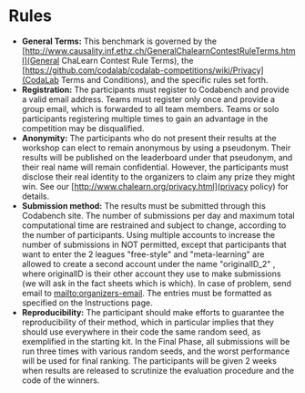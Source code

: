 # Rules

- **General Terms:** This benchmark is governed by the [http://www.causality.inf.ethz.ch/GeneralChalearnContestRuleTerms.html](General ChaLearn Contest Rule Terms), the [https://github.com/codalab/codalab-competitions/wiki/Privacy](CodaLab Terms and Conditions), and the specific rules set forth.
- **Registration:** The participants must register to Codabench and provide a valid email address. Teams must register only once and provide a group email, which is forwarded to all team members. Teams or solo participants registering multiple times to gain an advantage in the competition may be disqualified.
- **Anonymity:** The participants who do not present their results at the workshop can elect to remain anonymous by using a pseudonym. Their results will be published on the leaderboard under that pseudonym, and their real name will remain confidential. However, the participants must disclose their real identity to the organizers to claim any prize they might win. See our [http://www.chalearn.org/privacy.html](privacy policy) for details.
- **Submission method:** The results must be submitted through this Codabench site. The number of submissions per day and maximum total computational time are restrained and subject to change, according to the number of participants. Using multiple accounts to increase the number of submissions in NOT permitted, except that participants that want to enter the 2 leagues "free-style" and "meta-learning" are allowed to create a second account under the name "originalID_2" , where originalID is their other account they use to make submissions (we will ask in the fact sheets which is which). In case of problem, send email to [mailto:organizers-email](organizers-email). The entries must be formatted as specified on the Instructions page.
- **Reproducibility:** The participant should make efforts to guarantee the reproducibility of their method, which in particular implies that they should use everywhere in their code the same random seed, as exemplified in the starting kit. In the Final Phase, all submissions will be run three times with various random seeds, and the worst performance will be used for final ranking. The participants will be given 2 weeks when results are released to scrutinize the evaluation procedure and the code of the winners.
